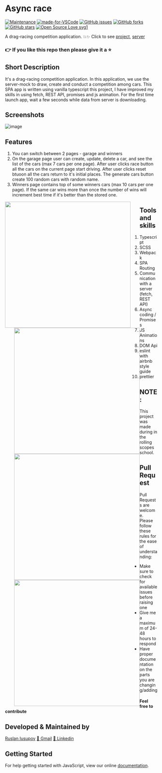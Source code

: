 # Async race

[![Maintenance](https://img.shields.io/badge/Maintained%3F-yes-green.svg)](https://GitHub.com/Naereen/StrapDown.js/graphs/commit-activity) [![made-for-VSCode](https://img.shields.io/badge/Made%20for-VSCode-1f425f.svg)](https://code.visualstudio.com/) [![GitHub issues](https://img.shields.io/github/issues/frostwOw13/Async-race.svg?style=plastic)](https://github.com/frostwOw13/Async-race/issues)
[![GitHub forks](https://img.shields.io/github/forks/frostwOw13/Async-race.svg?style=social)](https://github.com/frostwOw13/Async-race/network) [![GitHub stars](https://img.shields.io/github/stars/frostwOw13/Async-race.svg?style=popout)](https://github.com/frostwOw13/Async-race/stargazers) [![Open Source Love svg1](https://badges.frapsoft.com/os/v1/open-source.svg?v=103)](https://github.com/ellerbrock/open-source-badges/)

A drag-racing competition application. 💥✨
Click to see [project](https://frostwow13.github.io/Async-race/), [server](https://async-race-server-frostwow13.herokuapp.com/)
### 👉 If you like this repo then please give it a ⭐️

## Short Description
It's a drag-racing competition application. In this application, we use the server-mock to draw, create and conduct a competition among cars. This SPA app is written using vanilla typescript this project, I have improved my skills in using fetch, REST API, promises and js animation. For the first time launch app, wait a few seconds while data from server is downloading.

## Screenshots
![image](https://user-images.githubusercontent.com/73555381/127305920-a96e6ded-f544-4592-a53b-5f76cef4fa0e.png)
     
## Features
1. You can switch between 2 pages - garage and winners
2. On the garage page user can create, update, delete a car, and see the list of the cars (max 7 cars per one page). After user clicks race button all the cars on the current page start driving. After user clicks reset btuoon all the cars return to it's initial places. The generate cars button create 100 random cars with random name.
3. Winners page contains top of some winners cars (max 10 cars per one page). If the same car wins more than once the number of wins will increment best time if it's better than the stored one.

<img src='https://media.giphy.com/media/Bn6w1BPsTwwPRpGHZq/giphy.gif' style="float: left; margin-right: 30px;" width="415"> <img src='https://media.giphy.com/media/oyU1usSOV37p3aHsY1/giphy.gif' style="float: left; margin-left: 30px;" width="415">
<img src='https://media.giphy.com/media/FgGuGhjrFVsWynyNtB/giphy.gif' style="float: left; margin-left: 30px;" width="415"> <img src='https://media.giphy.com/media/A7I2c0JpGjh7jG2qlE/giphy.gif' style="float: left; margin-left: 30px;" width="415">

## Tools and skills
1. Typescript
2. SCSS
3. Webpack
4. SPA Routing
5. Сommunication with a server (fetch, REST API)
6. Async coding / Promises
7. JS Animations
8. DOM Api
9. eslint with airbnb style guide
10. prettier

## NOTE:
This project was made during in the rolling scopes school.
     
## Pull Request

Pull Requests are welcome. Please follow these rules for the ease of understanding:
* Make sure to check for available issues before raising one
* Give me a maximum of 24-48 hours to respond
* Have proper documentation on the parts you are changing/adding

#### Feel free to contribute

## Developed & Maintained by
[Ruslan Iusupov](https://github.com/frostwOw13) 
[📩 Gmail](mailto:frostwOw13@yandex.ru)
[💼 Linkedin](https://www.linkedin.com/in/yusupovr)

## Getting Started
For help getting started with JavaScript, view our online [documentation](https://developer.mozilla.org/en-US/docs/Web/JavaScript).

